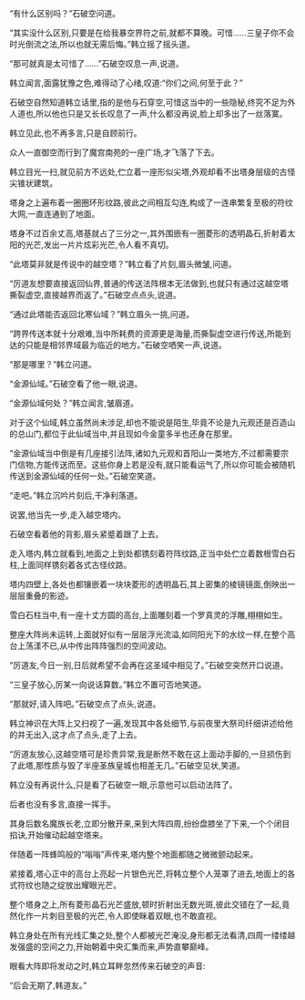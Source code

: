 
“有什么区别吗？”石破空问道。

“其实没什么区别,只要是在给我暴空界符之前,就都不算晚。可惜……三皇子你不会时光倒流之法,所以也就无需后悔。”韩立摇了摇头道。

“那可就真是太可惜了……”石破空叹息一声,说道。

韩立闻言,面露犹豫之色,难得动了心绪,叹道:“你们之间,何至于此？”

石破空自然知道韩立话里,指的是他与石穿空,可惜这当中的一些隐秘,终究不足为外人道也,所以他也只是又长长叹息了一声,什么都没再说,脸上却多出了一丝落寞。

韩立见此,也不再多言,只是自顾前行。

众人一直御空而行到了魔宫南苑的一座广场,才飞落了下去。

韩立目光一扫,就见前方不远处,伫立着一座形似尖塔,外观却看不出塔身层级的古怪尖锥状建筑。

塔身之上遍布着一圈圈环形纹路,彼此之间相互勾连,构成了一连串繁复至极的符纹大网,一直连通到了地面。

塔身不过百余丈高,塔基就占了三分之一,其外围嵌有一圈菱形的透明晶石,折射着太阳的光芒,发出一片片炫彩光芒,令人看不真切。

“此塔莫非就是传说中的越空塔？”韩立看了片刻,眉头微皱,问道。

“厉道友想要直接返回仙界,普通的传送法阵根本无法做到,也就只有通过这越空塔撕裂虚空,直接越界而返了。”石破空点点头,说道。

“通过此塔能否返回北寒仙域？”韩立眉头一挑,问道。

“跨界传送本就十分艰难,当中所耗费的资源更是海量,而撕裂虚空进行传送,所能到达的只能是相邻界域最为临近的地方。”石破空哂笑一声,说道。

“那是哪里？”韩立问道。

“金源仙域。”石破空看了他一眼,说道。

“金源仙域何处？”韩立闻言,皱眉道。

对于这个仙域,韩立虽然尚未涉足,却也不能说是陌生,毕竟不论是九元观还是百造山的总山门,都位于此仙域当中,并且现如今金童多半也还身在那里。

“金源仙域当中倒是有几座接引法阵,诸如九元观和首阳山一类地方,不过都需要宗门信物,方能传送而至。这些你身上若是没有,就只能看运气了,所以你可能会被随机传送到金源仙域的任何一处。”石破空笑道。

“走吧。”韩立沉吟片刻后,干净利落道。

说罢,他当先一步,走入越空塔内。

石破空看着他的背影,眉头紧蹙着跟了上去。

走入塔内,韩立就看到,地面之上到处都镌刻着符阵纹路,正当中处伫立着数根雪白石柱,上面同样镌刻着各式古怪纹路。

塔内四壁上,各处也都镶嵌着一块块菱形的透明晶石,其上密集的棱镜镜面,倒映出一层层重叠的影迹。

雪白石柱当中,有一座十丈方圆的高台,上面雕刻着一个罗真灵的浮雕,栩栩如生。

整座大阵尚未运转,上面就好似有一层层浮光流溢,如同阳光下的水纹一样,在整个高台上荡漾不已,从中传出阵阵强烈的空间波动。

“厉道友,今日一别,日后就希望不会再在这圣域中相见了。”石破空突然开口说道。

“三皇子放心,厉某一向说话算数。”韩立不置可否地笑道。

“那就好,请入阵吧。”石破空点了点头,说道。

韩立神识在大阵上又扫视了一遍,发现其中各处细节,与前夜里大祭司纤细讲述给他的并无出入,这才点了点头,走了上去。

“厉道友放心,这越空塔可是珍贵异常,我是断然不敢在这上面动手脚的,一旦损伤到了此塔,那性质与毁了半座圣族皇城也相差无几。”石破空见状,笑道。

韩立没有再说什么,只是看了石破空一眼,示意他可以启动法阵了。

后者也没有多言,直接一挥手。

其身后数名魔族长老,立即分散开来,来到大阵四周,纷纷盘膝坐了下来,一个个闭目掐诀,开始催动起越空塔来。

伴随着一阵蜂鸣般的“嗡嗡”声传来,塔内整个地面都随之微微颤动起来。

紧接着,塔心正中的高台上亮起一片银色光芒,将韩立整个人笼罩了进去,地面上的各式符纹也随之绽放出耀眼光芒。

整个塔身之上,所有菱形晶石光芒盛放,顿时折射出无数光斑,彼此交错在了一起,竟然化作一片刺目至极的光芒,令人即使眯着双眼,也不敢直视。

韩立身处在所有光线汇集之处,整个人都被光芒淹没,身形都无法看清,四周一缕缕越发强盛的空间之力,开始朝着中央汇集而来,声势直攀巅峰。

眼看大阵即将发动之时,韩立耳畔忽然传来石破空的声音:

“后会无期了,韩道友。”